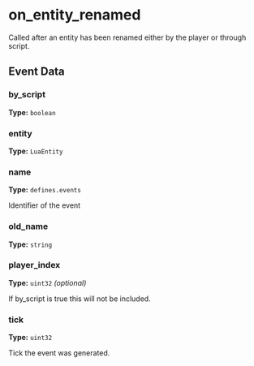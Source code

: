 # on_entity_renamed

Called after an entity has been renamed either by the player or through script.

## Event Data

### by_script

**Type:** `boolean`

### entity

**Type:** `LuaEntity`

### name

**Type:** `defines.events`

Identifier of the event

### old_name

**Type:** `string`

### player_index

**Type:** `uint32` *(optional)*

If by_script is true this will not be included.

### tick

**Type:** `uint32`

Tick the event was generated.

